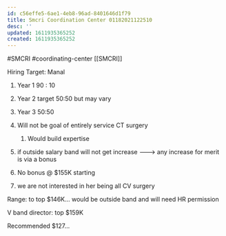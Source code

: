 ```yaml
---
id: c56effe5-6ae1-4eb8-96ad-8401646d1f79
title: Smcri Coordination Center 01182021122510
desc: ''
updated: 1611935365252
created: 1611935365252
---
```

\#SMCRI #coordinating-center
[[SMCRI]]

Hiring Target: Manal

1. Year 1 90 : 10

2. Year 2 target 50:50 but may vary

3. Year 3 50:50 

4. Will not be goal of entirely service CT surgery
   1. Would build expertise 

5. if outside salary band will not get increase ---> any increase for merit is via a bonus

6. No bonus @ $155K starting

7. we are not interested in her being all CV surgery

Range: to top $146K... would be outside band and will need HR permission

V band director: top $159K

Recommended $127... 

